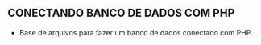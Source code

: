 ## CONECTANDO BANCO DE DADOS COM PHP
- Base de arquivos para fazer um banco de dados conectado com PHP.
